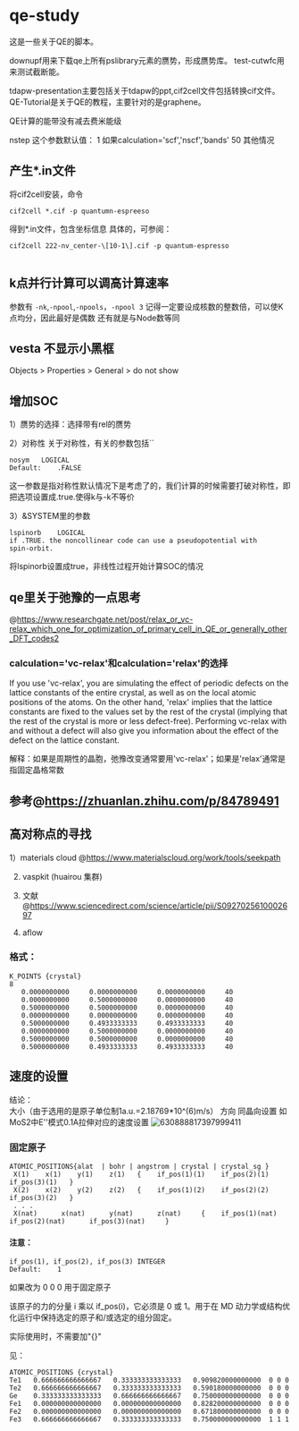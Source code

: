 # qe-study
这是一些关于QE的脚本。

downupf用来下载qe上所有pslibrary元素的赝势，形成赝势库。
test-cutwfc用来测试截断能。

tdapw-presentation主要包括关于tdapw的ppt,cif2cell文件包括转换cif文件。
QE-Tutorial是关于QE的教程，主要针对的是graphene。

QE计算的能带没有减去费米能级

nstep 这个参数默认值：
    1   如果calculation='scf','nscf','bands'
    50  其他情况
## 产生*.in文件
将cif2cell安装，命令
```
cif2cell *.cif -p quantumn-espreeso
```
得到*.in文件，包含坐标信息
具体的，可参阅：
```
cif2cell 222-nv_center-\[10-1\].cif -p quantum-espresso


```
## k点并行计算可以调高计算速率
参数有
`-nk`,`-npool`,`-npools`，`-npool 3`
记得一定要设成核数的整数倍，可以使K点均分，因此最好是偶数
还有就是与Node数等同

## vesta 不显示小黑框
Objects > Properties > General > do not show


## 增加SOC
1）赝势的选择：选择带有rel的赝势

2）对称性
关于对称性，有关的参数包括``
```
nosym	LOGICAL
Default:	.FALSE
```
这一参数是指对称性默认情况下是考虑了的，我们计算的时候需要打破对称性，即把选项设置成.true.使得k与-k不等价


3）&SYSTEM里的参数
```
lspinorb	LOGICAL
if .TRUE. the noncollinear code can use a pseudopotential with
spin-orbit.
```
将lspinorb设置成true，非线性过程开始计算SOC的情况

## qe里关于弛豫的一点思考
@https://www.researchgate.net/post/relax_or_vc-relax_which_one_for_optimization_of_primary_cell_in_QE_or_generally_other_DFT_codes2
### calculation='vc-relax'和calculation='relax'的选择
If you use 'vc-relax', you are simulating the effect of periodic defects on the lattice constants of the entire crystal, as well as on the local atomic positions of the atoms. On the other hand, 'relax' implies that the lattice constants are fixed to the values set by the rest of the crystal (implying that the rest of the crystal is more or less defect-free). Performing vc-relax with and without a defect will also give you information about the effect of the defect on the lattice constant.

解释：如果是周期性的晶胞，弛豫改变通常要用'vc-relax'；如果是'relax'通常是指固定晶格常数

## 参考@https://zhuanlan.zhihu.com/p/84789491


## 高对称点的寻找
1）materials cloud @https://www.materialscloud.org/work/tools/seekpath


2) vaspkit (huairou 集群)


3) 文献 @https://www.sciencedirect.com/science/article/pii/S0927025610002697


4) aflow

### 格式：
```
K_POINTS {crystal}
8
   0.0000000000     0.0000000000     0.0000000000     40
   0.0000000000     0.5000000000     0.0000000000     40
   0.5000000000     0.5000000000     0.0000000000     40
   0.0000000000     0.0000000000     0.0000000000     40
   0.5000000000     0.4933333333     0.4933333333     40
   0.0000000000     0.5000000000     0.0000000000     40
   0.5000000000     0.5000000000     0.0000000000     40
   0.5000000000     0.4933333333     0.4933333333     40
```

## 速度的设置
结论：  
大小（由于选用的是原子单位制1a.u.=2.18769*10^(6)m/s）
方向 同晶向设置
如MoS2中E''模式0.1A拉伸对应的速度设置
![630888817397999411](https://user-images.githubusercontent.com/76439954/115485387-30ec2880-a287-11eb-8569-16a4b5edc044.jpg)


### 固定原子
```
ATOMIC_POSITIONS{alat  | bohr | angstrom | crystal | crystal_sg }
 X(1) 	 x(1) 	 y(1) 	 z(1) 	{	 if_pos(1)(1) 	 if_pos(2)(1) 	 if_pos(3)(1) 	}
 X(2) 	 x(2) 	 y(2) 	 z(2) 	{	 if_pos(1)(2) 	 if_pos(2)(2) 	 if_pos(3)(2) 	}
 . . .
 X(nat) 	 x(nat) 	 y(nat) 	 z(nat) 	{	 if_pos(1)(nat) 	 if_pos(2)(nat) 	 if_pos(3)(nat) 	}
 ```
#### 注意：
```
if_pos(1), if_pos(2), if_pos(3)	INTEGER
Default:	1
```
如果改为 0 0 0 用于固定原子


该原子的力的分量 i 乘以 if_pos(i)，它必须是 0 或 1。用于在 MD 动力学或结构优化运行中保持选定的原子和/或选定的组分固定。

实际使用时，不需要加"{}"

见：
```
ATOMIC_POSITIONS {crystal}
Te1   0.666666666666667   0.333333333333333   0.909820000000000  0 0 0
Te2   0.666666666666667   0.333333333333333   0.590180000000000  0 0 0
Ge    0.333333333333333   0.666666666666667   0.750000000000000  0 0 0
Fe1   0.000000000000000   0.000000000000000   0.828200000000000  0 0 0
Fe2   0.000000000000000   0.000000000000000   0.671800000000000  0 0 0
Fe3   0.666666666666667   0.333333333333333   0.750000000000000  1 1 1
```
